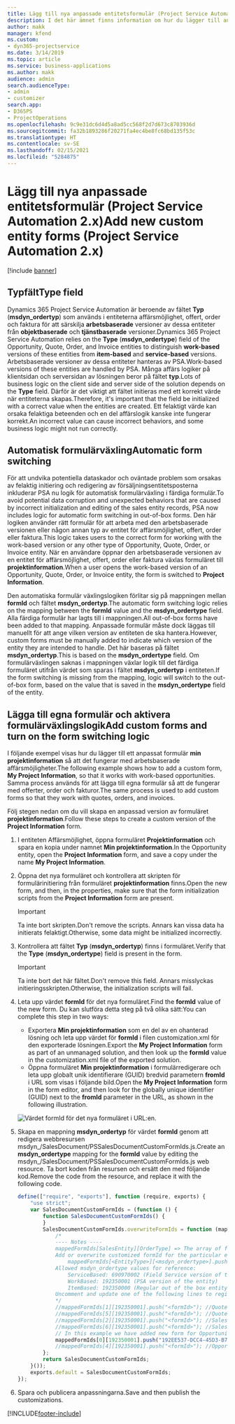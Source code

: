 ```yaml
---
title: Lägg till nya anpassade entitetsformulär (Project Service Automation 2.x)
description: I det här ämnet finns information om hur du lägger till anpassade entitetsformulär för affärsmöjligheter, offerter, order i Dynamics 365 Project Service Automation 2.x.
author: makk
manager: kfend
ms.custom:
- dyn365-projectservice
ms.date: 3/14/2019
ms.topic: article
ms.service: business-applications
ms.author: makk
audience: admin
search.audienceType:
- admin
- customizer
search.app:
- D365PS
- ProjectOperations
ms.openlocfilehash: 9c9e31dc6d4d5a8ad5cc568f2d7d673c8703936d
ms.sourcegitcommit: fa32b1893286f20271fa4ec4be8fc68bd135f53c
ms.translationtype: HT
ms.contentlocale: sv-SE
ms.lasthandoff: 02/15/2021
ms.locfileid: "5284875"
---
```

# <a name="add-new-custom-entity-forms-project-service-automation-2x"></a><span data-ttu-id="e9074-103">Lägg till nya anpassade entitetsformulär (Project Service Automation 2.x)</span><span class="sxs-lookup"><span data-stu-id="e9074-103">Add new custom entity forms (Project Service Automation 2.x)</span></span>

[!include [banner](../../includes/psa-now-project-operations.md)]

## <a name="type-field"></a><span data-ttu-id="e9074-104">Typfält</span><span class="sxs-lookup"><span data-stu-id="e9074-104">Type field</span></span> 

<span data-ttu-id="e9074-105">Dynamics 365 Project Service Automation är beroende av fältet **Typ** (**msdyn\_ordertyp**) som används i entiteterna affärsmöjlighet, offert, order och faktura för att särskilja **arbetsbaserade** versioner av dessa entiteter från **objektbaserade** och **tjänstbaserade** versioner.</span><span class="sxs-lookup"><span data-stu-id="e9074-105">Dynamics 365 Project Service Automation relies on the **Type** (**msdyn\_ordertype**) field of the Opportunity, Quote, Order, and Invoice entities to distinguish **work-based** versions of these entities from **item-based** and **service-based** versions.</span></span> <span data-ttu-id="e9074-106">Arbetsbaserade versioner av dessa entiteter hanteras av PSA.</span><span class="sxs-lookup"><span data-stu-id="e9074-106">Work-based versions of these entities are handled by PSA.</span></span> <span data-ttu-id="e9074-107">Många affärs logiker på klientsidan och serversidan av lösningen beror på fältet **typ**.</span><span class="sxs-lookup"><span data-stu-id="e9074-107">Lots of business logic on the client side and server side of the solution depends on the **Type** field.</span></span> <span data-ttu-id="e9074-108">Därför är det viktigt att fältet initieras med ett korrekt värde när entiteterna skapas.</span><span class="sxs-lookup"><span data-stu-id="e9074-108">Therefore, it's important that the field be initialized with a correct value when the entities are created.</span></span> <span data-ttu-id="e9074-109">Ett felaktigt värde kan orsaka felaktiga beteenden och en del affärslogik kanske inte fungerar korrekt.</span><span class="sxs-lookup"><span data-stu-id="e9074-109">An incorrect value can cause incorrect behaviors, and some business logic might not run correctly.</span></span>

## <a name="automatic-form-switching"></a><span data-ttu-id="e9074-110">Automatisk formulärväxling</span><span class="sxs-lookup"><span data-stu-id="e9074-110">Automatic form switching</span></span>

<span data-ttu-id="e9074-111">För att undvika potentiella dataskador och oväntade problem som orsakas av felaktig initiering och redigering av försäljningsentitetsposterna inkluderar PSA nu logik för automatisk formulärväxling i färdiga formulär.</span><span class="sxs-lookup"><span data-stu-id="e9074-111">To avoid potential data corruption and unexpected behaviors that are caused by incorrect initialization and editing of the sales entity records, PSA now includes logic for automatic form switching in out-of-box forms.</span></span> <span data-ttu-id="e9074-112">Den här logiken använder rätt formulär för att arbeta med den arbetsbaserade versionen eller någon annan typ av entitet för affärsmöjlighet, offert, order eller faktura.</span><span class="sxs-lookup"><span data-stu-id="e9074-112">This logic takes users to the correct form for working with the work-based version or any other type of Opportunity, Quote, Order, or Invoice entity.</span></span> <span data-ttu-id="e9074-113">När en användare öppnar den arbetsbaserade versionen av en entitet för affärsmöjlighet, offert, order eller faktura växlas formuläret till **projektinformation**.</span><span class="sxs-lookup"><span data-stu-id="e9074-113">When a user opens the work-based version of an Opportunity, Quote, Order, or Invoice entity, the form is switched to **Project Information**.</span></span>

<span data-ttu-id="e9074-114">Den automatiska formulär växlingslogiken förlitar sig på mappningen mellan **formId** och fältet **msdyn\_ordertyp**.</span><span class="sxs-lookup"><span data-stu-id="e9074-114">The automatic form switching logic relies on the mapping between the **formId** value and the **msdyn\_ordertype** field.</span></span> <span data-ttu-id="e9074-115">Alla färdiga formulär har lagts till i mappningen.</span><span class="sxs-lookup"><span data-stu-id="e9074-115">All out-of-box forms have been added to that mapping.</span></span> <span data-ttu-id="e9074-116">Anpassade formulär måste dock läggas till manuellt för att ange vilken version av entiteten de ska hantera.</span><span class="sxs-lookup"><span data-stu-id="e9074-116">However, custom forms must be manually added to indicate which version of the entity they are intended to handle.</span></span> <span data-ttu-id="e9074-117">Det här baseras på fältet **msdyn\_ordertyp**.</span><span class="sxs-lookup"><span data-stu-id="e9074-117">This is based on the **msdyn\_ordertype** field.</span></span> <span data-ttu-id="e9074-118">Om formulärväxlingen saknas i mappningen växlar logik till det färdiga formuläret utifrån värdet som sparas i fältet **msdyn\_ordertyp** i entiteten.</span><span class="sxs-lookup"><span data-stu-id="e9074-118">If the form switching is missing from the mapping, logic will switch to the out-of-box form, based on the value that is saved in the **msdyn\_ordertype** field of the entity.</span></span>

## <a name="add-custom-forms-and-turn-on-the-form-switching-logic"></a><span data-ttu-id="e9074-119">Lägga till egna formulär och aktivera formulärväxlingslogik</span><span class="sxs-lookup"><span data-stu-id="e9074-119">Add custom forms and turn on the form switching logic</span></span>

<span data-ttu-id="e9074-120">I följande exempel visas hur du lägger till ett anpassat formulär **min projektinformation** så att det fungerar med arbetsbaserade affärsmöjligheter.</span><span class="sxs-lookup"><span data-stu-id="e9074-120">The following example shows how to add a custom form, **My Project Information**, so that it works with work-based opportunities.</span></span> <span data-ttu-id="e9074-121">Samma process används för att lägga till egna formulär så att de fungerar med offerter, order och fakturor.</span><span class="sxs-lookup"><span data-stu-id="e9074-121">The same process is used to add custom forms so that they work with quotes, orders, and invoices.</span></span>

<span data-ttu-id="e9074-122">Följ stegen nedan om du vill skapa en anpassad version av formuläret **projektinformation**.</span><span class="sxs-lookup"><span data-stu-id="e9074-122">Follow these steps to create a custom version of the **Project Information** form.</span></span>

1. <span data-ttu-id="e9074-123">I entiteten Affärsmöjlighet, öppna formuläret **Projektinformation** och spara en kopia under namnet **Min projektinformation**.</span><span class="sxs-lookup"><span data-stu-id="e9074-123">In the Opportunity entity, open the **Project Information** form, and save a copy under the name **My Project Information**.</span></span>
2. <span data-ttu-id="e9074-124">Öppna det nya formuläret och kontrollera att skripten för formulärinitiering från formuläret **projektinformation** finns.</span><span class="sxs-lookup"><span data-stu-id="e9074-124">Open the new form, and then, in the properties, make sure that the form initialization scripts from the **Project Information** form are present.</span></span> 

    > [!IMPORTANT]
    > <span data-ttu-id="e9074-125">Ta inte bort skripten.</span><span class="sxs-lookup"><span data-stu-id="e9074-125">Don't remove the scripts.</span></span> <span data-ttu-id="e9074-126">Annars kan vissa data ha initierats felaktigt.</span><span class="sxs-lookup"><span data-stu-id="e9074-126">Otherwise, some data might be initialized incorrectly.</span></span>

3. <span data-ttu-id="e9074-127">Kontrollera att fältet **Typ** (**msdyn\_ordertyp**) finns i formuläret.</span><span class="sxs-lookup"><span data-stu-id="e9074-127">Verify that the **Type** (**msdyn\_ordertype**) field is present in the form.</span></span> 

    > [!IMPORTANT]
    > <span data-ttu-id="e9074-128">Ta inte bort det här fältet.</span><span class="sxs-lookup"><span data-stu-id="e9074-128">Don't remove this field.</span></span> <span data-ttu-id="e9074-129">Annars misslyckas initieringsskripten.</span><span class="sxs-lookup"><span data-stu-id="e9074-129">Otherwise, the initialization scripts will fail.</span></span>

4. <span data-ttu-id="e9074-130">Leta upp värdet **formId** för det nya formuläret.</span><span class="sxs-lookup"><span data-stu-id="e9074-130">Find the **formId** value of the new form.</span></span> <span data-ttu-id="e9074-131">Du kan slutföra detta steg på två olika sätt:</span><span class="sxs-lookup"><span data-stu-id="e9074-131">You can complete this step in two ways:</span></span>

    - <span data-ttu-id="e9074-132">Exportera **Min projektinformation** som en del av en ohanterad lösning och leta upp värdet för **formId** i filen customization.xml för den exporterade lösningen.</span><span class="sxs-lookup"><span data-stu-id="e9074-132">Export the **My Project Information** form as part of an unmanaged solution, and then look up the **formId** value in the customization.xml file of the exported solution.</span></span>
    - <span data-ttu-id="e9074-133">Öppna formuläret **Min projektinformation** i formulärredigerare och leta upp globalt unik identifierare (GUID) bredvid parametern **fromId** i URL som visas i följande bild.</span><span class="sxs-lookup"><span data-stu-id="e9074-133">Open the **My Project Information** form in the form editor, and then look for the globally unique identifier (GUID) next to the **fromId** parameter in the URL, as shown in the following illustration.</span></span>

    ![Värdet formId för det nya formuläret i URL:en.](media/how-to-add-custom-forms-in-v2.0.png)

5. <span data-ttu-id="e9074-135">Skapa en mappning **msdyn\_ordertyp** för värdet **formId** genom att redigera webbresursen msdyn\_/SalesDocument/PSSalesDocumentCustomFormIds.js.</span><span class="sxs-lookup"><span data-stu-id="e9074-135">Create an **msdyn\_ordertype** mapping for the **formId** value by editing the msdyn\_/SalesDocument/PSSalesDocumentCustomFormIds.js web resource.</span></span> <span data-ttu-id="e9074-136">Ta bort koden från resursen och ersätt den med följande kod.</span><span class="sxs-lookup"><span data-stu-id="e9074-136">Remove the code from the resource, and replace it with the following code.</span></span>

    ```javascript
    define(["require", "exports"], function (require, exports) {
        "use strict";
        var SalesDocumentCustomFormIds = (function () {
            function SalesDocumentCustomFormIds() {
            }
            SalesDocumentCustomFormIds.overwriteFormIds = function (mappedFormIds) {
                /*
                ---- Notes ----
                mappedFormIds[SalesEntity][OrderType] => The array of forms IDs that support particular entity and order type
                Add or overwrite customized formId for the particular entity and order type by calling:
                    mappedFormIds[<EntityType>][<msdyn_ordertype>].push("<formId>");
                Allowed msdyn_ordertype values for reference:
                    ServiceBased: 690970002 (Field Service version of the entity)
                    WorkBased: 192350001 (PSA version of the entity)
                    ItemBased: 192350000 (Regular out of the box entity)
                Uncomment and update one of the following lines to register custom PSA form for required entity:
                */      
                //mappedFormIds[1][192350001].push("<formId>"); //Quote
                //mappedFormIds[5][192350001].push("<formId>"); //Quote Line
                //mappedFormIds[2][192350001].push("<formId>"); //Sales Order
                //mappedFormIds[6][192350001].push("<formId>"); //Sales Order Line
                // In this example we have added new form for Opportunity
                mappedFormIds[0][192350001].push("192EE537-DCC4-45D3-B7AF-EA694B9113D2"); //Opportunity
                //mappedFormIds[4][192350001].push("<formId>"); //Opportunity Line
            };
            return SalesDocumentCustomFormIds;
        }());
        exports.default = SalesDocumentCustomFormIds;
    });
    ```

6. <span data-ttu-id="e9074-137">Spara och publicera anpassningarna.</span><span class="sxs-lookup"><span data-stu-id="e9074-137">Save and then publish the customizations.</span></span>


[!INCLUDE[footer-include](../../includes/footer-banner.md)]